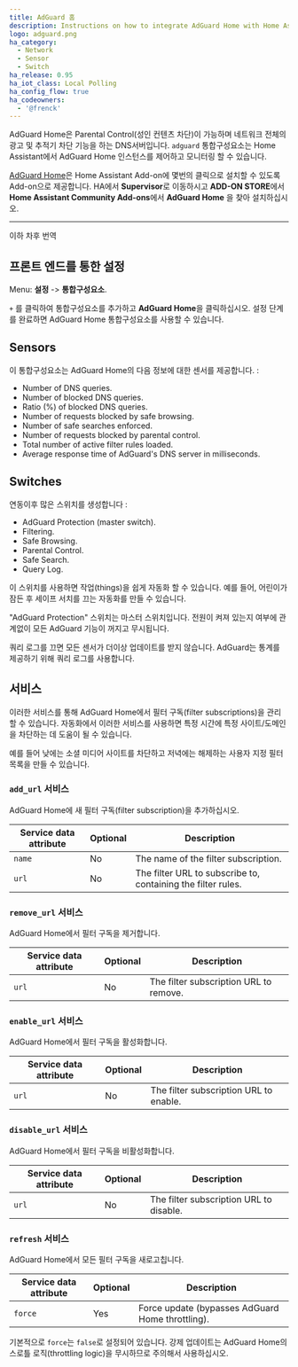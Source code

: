 ```yaml
---
title: AdGuard 홈
description: Instructions on how to integrate AdGuard Home with Home Assistant.
logo: adguard.png
ha_category:
  - Network
  - Sensor
  - Switch
ha_release: 0.95
ha_iot_class: Local Polling
ha_config_flow: true
ha_codeowners:
  - '@frenck'
---
```


AdGuard Home은 Parental Control(성인 컨텐츠 차단)이 가능하며 네트워크 전체의 광고 및 추적기 차단 기능을 하는 DNS서버입니다. `adguard` 통합구성요소는 Home Assistant에서 AdGuard Home 인스턴스를 제어하고 모니터링 할 수 있습니다.

[AdGuard Home]((https://github.com/hassio-addons/addon-adguard-home))은 Home Assistant Add-on에 몇번의 클릭으로 설치할 수 있도록 Add-on으로 제공합니다. 
HA에서 **Supervisor**로 이동하시고 **ADD-ON STORE**에서 **Home Assistant Community Add-ons**에서 **AdGuard Home** 을 찾아 설치하십시오. 

--------------------------------------------------------------------------
이하 차후 번역 


## 프론트 엔드를 통한 설정

Menu: **설정** -> **통합구성요소**.

`+` 를 클릭하여 통합구성요소를 추가하고 **AdGuard Home**을 클릭하십시오.
설정 단계를 완료하면 AdGuard Home 통합구성요소를 사용할 수 있습니다.

## Sensors

이 통합구성요소는 AdGuard Home의 다음 정보에 대한 센서를 제공합니다. : 

- Number of DNS queries.
- Number of blocked DNS queries.
- Ratio (%) of blocked DNS queries.
- Number of requests blocked by safe browsing.
- Number of safe searches enforced.
- Number of requests blocked by parental control.
- Total number of active filter rules loaded.
- Average response time of AdGuard's DNS server in milliseconds.

## Switches

연동이후 많은 스위치를 생성합니다 :

- AdGuard Protection (master switch).
- Filtering.
- Safe Browsing.
- Parental Control.
- Safe Search.
- Query Log.

이 스위치를 사용하면 작업(things)을 쉽게 자동화 할 수 있습니다. 예를 들어, 어린이가 잠든 후 세이프 서치를 끄는 자동화를 만들 수 있습니다.

"AdGuard Protection" 스위치는 마스터 스위치입니다. 전원이 켜져 있는지 여부에 관계없이 모든 AdGuard 기능이 꺼지고 무시됩니다.

<div class="note">
쿼리 로그를 끄면 모든 센서가 더이상 업데이트를 받지 않습니다.
AdGuard는 통계를 제공하기 위해 쿼리 로그를 사용합니다.
</div>

## 서비스

이러한 서비스를 통해 AdGuard Home에서 필터 구독(filter subscriptions)을 관리 할 수 ​​있습니다.
자동화에서 이러한 서비스를 사용하면 특정 시간에 특정 사이트/도메인을 차단하는 데 도움이 될 수 있습니다.

예를 들어 낮에는 소셜 미디어 사이트를 차단하고 저녁에는 해제하는 사용자 지정 필터 목록을 만들 수 있습니다.

### `add_url` 서비스

AdGuard Home에 새 필터 구독(filter subscription)을 추가하십시오.

| Service data attribute | Optional | Description                                                  |
| ---------------------- | -------- | ------------------------------------------------------------ |
| `name`                 | No       | The name of the filter subscription.                         |
| `url`                  | No       | The filter URL to subscribe to, containing the filter rules. |

### `remove_url` 서비스

AdGuard Home에서 필터 구독을 제거합니다.

| Service data attribute | Optional | Description                            |
| ---------------------- | -------- | -------------------------------------- |
| `url`                  | No       | The filter subscription URL to remove. |

### `enable_url` 서비스

AdGuard Home에서 필터 구독을 활성화합니다.

| Service data attribute | Optional | Description                            |
| ---------------------- | -------- | -------------------------------------- |
| `url`                  | No       | The filter subscription URL to enable. |

### `disable_url` 서비스

AdGuard Home에서 필터 구독을 비활성화합니다.

| Service data attribute | Optional | Description                             |
| ---------------------- | -------- | --------------------------------------- |
| `url`                  | No       | The filter subscription URL to disable. |

### `refresh` 서비스

AdGuard Home에서 모든 필터 구독을 새로고칩니다.

| Service data attribute | Optional | Description                                       |
| ---------------------- | -------- | ------------------------------------------------- |
| `force`                | Yes      | Force update (bypasses AdGuard Home throttling).  |

기본적으로 `force`는 `false`로 설정되어 있습니다. 강제 업데이트는 AdGuard Home의 스로틀 로직(throttling logic)을 무시하므로 주의해서 사용하십시오.